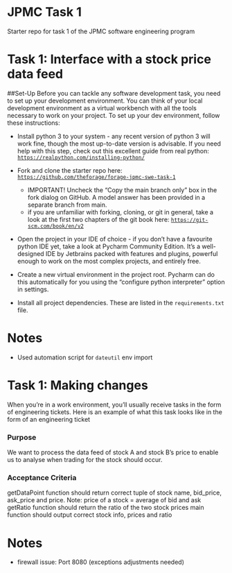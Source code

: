 # JPMC Task 1
Starter repo for task 1 of the JPMC software engineering program

# Task 1: Interface with a stock price data feed
##Set-Up
Before you can tackle any software development task, you need to set up your
development environment. You can think of your local development environment
as a virtual workbench with all the tools necessary to work on your project.
To set up your dev environment, follow these instructions:
-  Install python 3 to your system - any recent version of python 3 will
work fine, though the most up-to-date version is advisable. If you need help
with this step, check out this excellent guide from real python:
<code>https://realpython.com/installing-python/</code>
 
-  Fork and clone the starter repo here:
<code>https://github.com/theforage/forage-jpmc-swe-task-1</code>
    -  IMPORTANT! Uncheck the “Copy the main branch only” box in the fork
    dialog on GitHub. A model answer has been provided in a separate branch
    from main.
    -  if you are unfamiliar with forking, cloning, or git in general, take
    a look at the first two chapters of the git book here:
    <code>https://git-scm.com/book/en/v2</code>
 
-  Open the project in your IDE of choice - if you don’t have a favourite
python IDE yet, take a look at Pycharm Community Edition. It’s a
well-designed IDE by Jetbrains packed with features and plugins, powerful
enough to work on the most complex projects, and entirely free.
 
-  Create a new virtual environment in the project root. Pycharm can do this
automatically for you using the “configure python interpreter” option in
settings.
 
-  Install all project dependencies. These are listed in the
<code>requirements.txt</code> file.

# Notes
-   Used automation script for <code>dateutil</code> env import

# Task 1: Making changes
When you’re in a work environment, you’ll usually receive tasks in the form
of engineering tickets. Here is an example of what this task looks like in
the form of an engineering ticket

### Purpose
We want to process the data feed of stock A and stock B’s price to enable us
to analyse when trading for the stock should occur.

### Acceptance Criteria
getDataPoint function should return correct tuple of stock name, bid_price,
ask_price and price. Note: price of a stock = average of bid and ask
getRatio function should return the ratio of the two stock prices main
function should output correct stock info, prices and ratio

# Notes
-   firewall issue: Port 8080 (exceptions adjustments needed)
